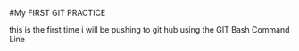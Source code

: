 #My FIRST GIT PRACTICE

this is the first time i will be pushing to git hub using the GIT Bash Command Line

